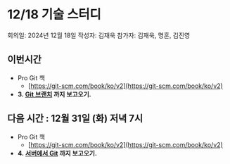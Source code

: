 # 12/18 기술 스터디

회의일: 2024년 12월 18일
작성자: 김재욱
참가자: 김재욱, 명훈, 김진영

## 이번시간

- Pro Git 책
    - [https://git-scm.com/book/ko/v2](https://git-scm.com/book/ko/v2)
- **3. [Git 브랜치](https://git-scm.com/book/ko/v2/Git-%eb%b8%8c%eb%9e%9c%ec%b9%98-%eb%b8%8c%eb%9e%9c%ec%b9%98%eb%9e%80-%eb%ac%b4%ec%97%87%ec%9d%b8%ea%b0%80) 까지 보고오기.**

## 다음 시간 :  12월 31일 (화) 저녁 7시

- Pro Git 책
    - [https://git-scm.com/book/ko/v2](https://git-scm.com/book/ko/v2)
- **4. [서버에서 Git](https://git-scm.com/book/en/v2/Git-on-the-Server-The-Protocols) 까지 보고오기.**
